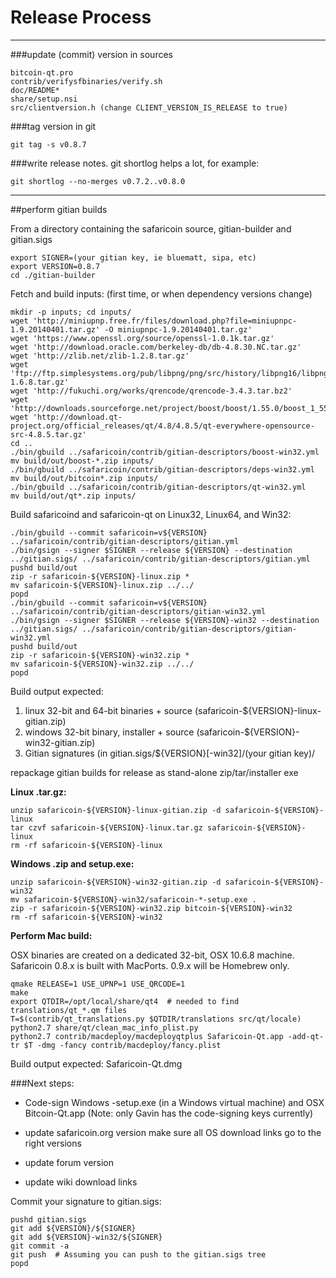 Release Process
====================

* * *

###update (commit) version in sources


	bitcoin-qt.pro
	contrib/verifysfbinaries/verify.sh
	doc/README*
	share/setup.nsi
	src/clientversion.h (change CLIENT_VERSION_IS_RELEASE to true)

###tag version in git

	git tag -s v0.8.7

###write release notes. git shortlog helps a lot, for example:

	git shortlog --no-merges v0.7.2..v0.8.0

* * *

##perform gitian builds

 From a directory containing the safaricoin source, gitian-builder and gitian.sigs
  
	export SIGNER=(your gitian key, ie bluematt, sipa, etc)
	export VERSION=0.8.7
	cd ./gitian-builder

 Fetch and build inputs: (first time, or when dependency versions change)

	mkdir -p inputs; cd inputs/
	wget 'http://miniupnp.free.fr/files/download.php?file=miniupnpc-1.9.20140401.tar.gz' -O miniupnpc-1.9.20140401.tar.gz'
	wget 'https://www.openssl.org/source/openssl-1.0.1k.tar.gz'
	wget 'http://download.oracle.com/berkeley-db/db-4.8.30.NC.tar.gz'
	wget 'http://zlib.net/zlib-1.2.8.tar.gz'
	wget 'ftp://ftp.simplesystems.org/pub/libpng/png/src/history/libpng16/libpng-1.6.8.tar.gz'
	wget 'http://fukuchi.org/works/qrencode/qrencode-3.4.3.tar.bz2'
	wget 'http://downloads.sourceforge.net/project/boost/boost/1.55.0/boost_1_55_0.tar.bz2'
	wget 'http://download.qt-project.org/official_releases/qt/4.8/4.8.5/qt-everywhere-opensource-src-4.8.5.tar.gz'
	cd ..
	./bin/gbuild ../safaricoin/contrib/gitian-descriptors/boost-win32.yml
	mv build/out/boost-*.zip inputs/
	./bin/gbuild ../safaricoin/contrib/gitian-descriptors/deps-win32.yml
	mv build/out/bitcoin*.zip inputs/
	./bin/gbuild ../safaricoin/contrib/gitian-descriptors/qt-win32.yml
	mv build/out/qt*.zip inputs/

 Build safaricoind and safaricoin-qt on Linux32, Linux64, and Win32:
  
	./bin/gbuild --commit safaricoin=v${VERSION} ../safaricoin/contrib/gitian-descriptors/gitian.yml
	./bin/gsign --signer $SIGNER --release ${VERSION} --destination ../gitian.sigs/ ../safaricoin/contrib/gitian-descriptors/gitian.yml
	pushd build/out
	zip -r safaricoin-${VERSION}-linux.zip *
	mv safaricoin-${VERSION}-linux.zip ../../
	popd
	./bin/gbuild --commit safaricoin=v${VERSION} ../safaricoin/contrib/gitian-descriptors/gitian-win32.yml
	./bin/gsign --signer $SIGNER --release ${VERSION}-win32 --destination ../gitian.sigs/ ../safaricoin/contrib/gitian-descriptors/gitian-win32.yml
	pushd build/out
	zip -r safaricoin-${VERSION}-win32.zip *
	mv safaricoin-${VERSION}-win32.zip ../../
	popd

  Build output expected:

  1. linux 32-bit and 64-bit binaries + source (safaricoin-${VERSION}-linux-gitian.zip)
  2. windows 32-bit binary, installer + source (safaricoin-${VERSION}-win32-gitian.zip)
  3. Gitian signatures (in gitian.sigs/${VERSION}[-win32]/(your gitian key)/

repackage gitian builds for release as stand-alone zip/tar/installer exe

**Linux .tar.gz:**

	unzip safaricoin-${VERSION}-linux-gitian.zip -d safaricoin-${VERSION}-linux
	tar czvf safaricoin-${VERSION}-linux.tar.gz safaricoin-${VERSION}-linux
	rm -rf safaricoin-${VERSION}-linux

**Windows .zip and setup.exe:**

	unzip safaricoin-${VERSION}-win32-gitian.zip -d safaricoin-${VERSION}-win32
	mv safaricoin-${VERSION}-win32/safaricoin-*-setup.exe .
	zip -r safaricoin-${VERSION}-win32.zip bitcoin-${VERSION}-win32
	rm -rf safaricoin-${VERSION}-win32

**Perform Mac build:**

  OSX binaries are created on a dedicated 32-bit, OSX 10.6.8 machine.
  Safaricoin 0.8.x is built with MacPorts.  0.9.x will be Homebrew only.

	qmake RELEASE=1 USE_UPNP=1 USE_QRCODE=1
	make
	export QTDIR=/opt/local/share/qt4  # needed to find translations/qt_*.qm files
	T=$(contrib/qt_translations.py $QTDIR/translations src/qt/locale)
	python2.7 share/qt/clean_mac_info_plist.py
	python2.7 contrib/macdeploy/macdeployqtplus Safaricoin-Qt.app -add-qt-tr $T -dmg -fancy contrib/macdeploy/fancy.plist

 Build output expected: Safaricoin-Qt.dmg

###Next steps:

* Code-sign Windows -setup.exe (in a Windows virtual machine) and
  OSX Bitcoin-Qt.app (Note: only Gavin has the code-signing keys currently)

* update safaricoin.org version
  make sure all OS download links go to the right versions

* update forum version

* update wiki download links

Commit your signature to gitian.sigs:

	pushd gitian.sigs
	git add ${VERSION}/${SIGNER}
	git add ${VERSION}-win32/${SIGNER}
	git commit -a
	git push  # Assuming you can push to the gitian.sigs tree
	popd


